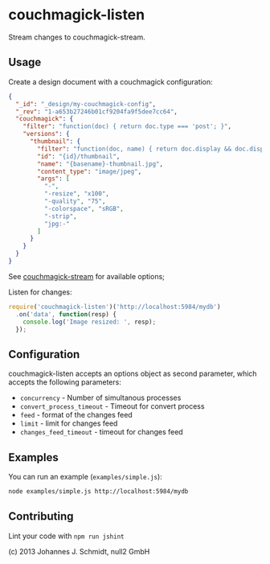 couchmagick-listen
============
Stream changes to couchmagick-stream.

Usage
-----
Create a design document with a couchmagick configuration:
```json
{
  "_id": "_design/my-couchmagick-config",
  "_rev": "1-a653b27246b01cf9204fa9f5dee7cc64",
  "couchmagick": {
    "filter": "function(doc) { return doc.type === 'post'; }",
    "versions": {
      "thumbnail": {
        "filter": "function(doc, name) { return doc.display && doc.display.indexOf('overview') > -1; }",
        "id": "{id}/thumbnail",
        "name": "{basename}-thumbnail.jpg",
        "content_type": "image/jpeg",
        "args": [
          "-",
          "-resize", "x100",
          "-quality", "75",
          "-colorspace", "sRGB",
          "-strip",
          "jpg:-"
        ]
      }
    }
  }
}
```
See [couchmagick-stream](https://github.com/null2/couchmagick-stream) for available options;

Listen for changes:
```js
require('couchmagick-listen')('http://localhost:5984/mydb')
  .on('data', function(resp) {
    console.log('Image resized: ', resp);
  });
```

Configuration
-------------
couchmagick-listen accepts an options object as second parameter, which accepts
the following parameters:

* `concurrency` - Number of simultanous processes
* `convert_process_timeout` - Timeout for convert process
* `feed` - format of the changes feed
* `limit` - limit for changes feed
* `changes_feed_timeout` - timeout for changes feed


Examples
--------
You can run an example (`examples/simple.js`):
```bash
node examples/simple.js http://localhost:5984/mydb
```

Contributing
------------
Lint your code with `npm run jshint`

(c) 2013 Johannes J. Schmidt, null2 GmbH
